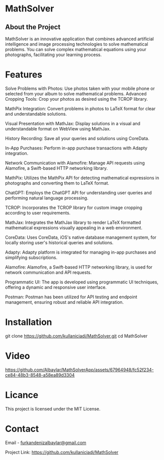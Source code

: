 
# MathSolver

## About the Project
MathSolver is an innovative application that combines advanced artificial intelligence and image processing technologies to solve mathematical problems. You can solve complex mathematical equations using your photographs, facilitating your learning process.

# Features
Solve Problems with Photos: Use photos taken with your mobile phone or selected from your album to solve mathematical problems.
Advanced Cropping Tools: Crop your photos as desired using the TCROP library.

MathPix Integration: Convert problems in photos to LaTeX format for clear and understandable solutions.

Visual Presentation with MathJax: Display solutions in a visual and understandable format on WebView using MathJax.

History Recording: Save all your queries and solutions using CoreData.

In-App Purchases: Perform in-app purchase transactions with Adapty integration.

Network Communication with Alamofire: Manage API requests using Alamofire, a Swift-based HTTP networking library.

MathPix: Utilizes the MathPix API for detecting mathematical expressions in photographs and converting them to LaTeX format.

ChatGPT: Employs the ChatGPT API for understanding user queries and performing natural language processing.

TCROP: Incorporates the TCROP library for custom image cropping according to user requirements.

MathJax: Integrates the MathJax library to render LaTeX formatted mathematical expressions visually appealing in a web environment.

CoreData: Uses CoreData, iOS's native database management system, for locally storing user's historical queries and solutions.

Adapty: Adapty platform is integrated for managing in-app purchases and simplifying subscriptions.

Alamofire: Alamofire, a Swift-based HTTP networking library, is used for network communication and API requests.

Programmatic UI: The app is developed using programmatic UI techniques, offering a dynamic and responsive user interface.

Postman: Postman has been utilized for API testing and endpoint management, ensuring robust and reliable API integration.

# Installation

git clone https://github.com/kullaniciadi/MathSolver.git
cd MathSolver


# Video


https://github.com/Albaylar/MathSolverApp/assets/67964948/fc52f234-ce84-48b3-8548-a58ea89d3304


# Licance
  This project is licensed under the MIT License.

# Contact
  Email - furkandenizalbaylar@gmail.com

  Project Link: https://github.com/kullaniciadi/MathSolver
